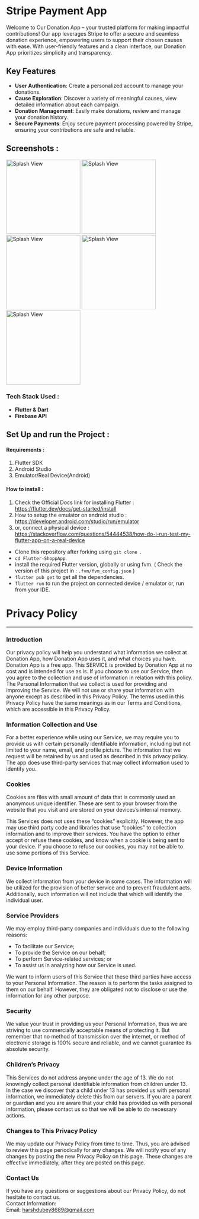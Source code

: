 # Stripe Payment App

Welcome to Our Donation App – your trusted platform for making impactful contributions! Our app leverages Stripe to offer a secure and seamless donation experience, empowering users to support their chosen causes with ease. With user-friendly features and a clean interface, our Donation App prioritizes simplicity and transparency.

## Key Features
- **User Authentication**: Create a personalized account to manage your donations.
- **Cause Exploration**: Discover a variety of meaningful causes, view detailed information about each campaign.
- **Donation Management**: Easily make donations, review and manage your donation history.
- **Secure Payments**: Enjoy secure payment processing powered by Stripe, ensuring your contributions are safe and reliable.

## Screenshots :

<p>
<img src="https://github.com/Harshdubey5/Stripe-Payment-integrated-app/assets/121623727/389d062c-94fb-4844-bbed-aac34bab2b62" alt="Splash View" width="200">
<img src="https://github.com/Harshdubey5/Stripe-Payment-integrated-app/assets/121623727/40d83cc6-cc8c-46f5-abd5-85d11e24f46c" alt="Splash View" width="200">
<img src="https://github.com/Harshdubey5/Stripe-Payment-integrated-app/assets/121623727/6973c5a4-6a3a-406c-8b4d-9f7a54627120" alt="Splash View" width="200">
<img src="https://github.com/Harshdubey5/Stripe-Payment-integrated-app/assets/121623727/45aa006a-e2d4-4481-be79-8358e1d5fdfa" alt="Splash View" width="200">
<img src="https://github.com/Harshdubey5/Stripe-Payment-integrated-app/assets/121623727/d7b8f9f8-2746-4d71-96e6-38a1ede6149a" alt="Splash View" width="200">
</p>



### Tech Stack Used : 

- **Flutter & Dart**
- **Firebase API**


## Set Up and run the Project :

#### Requirements : 
 1. Flutter SDK
 2. Android Studio 
 3. Emulator/Real Device(Android)


#### How to install : 

1. Check the Official Docs link for installing Flutter : https://flutter.dev/docs/get-started/install 
2. How to setup the emulator on android studio : https://developer.android.com/studio/run/emulator 
3. or, connect a physical device : https://stackoverflow.com/questions/54444538/how-do-i-run-test-my-flutter-app-on-a-real-device

- Clone this repository after forking using `git clone `.
- `cd Flutter-ShoppApp`.
- install the required Flutter version, globally or using fvm. ( Check the version of this project in : `.fvm/fvm_config.json` )
- `flutter pub get` to get all the dependencies.
- `flutter run` to run the project on connected device / emulator or, run from your IDE.


# Privacy Policy  
----------------

### Introduction  
Our privacy policy will help you understand what information we collect at Donation App, how Donation App uses it, and what choices you have.
Donation App is a free app. This SERVICE is provided by Donation App at no cost and is intended for use as is.
If you choose to use our Service, then you agree to the collection and use of information in relation with this policy. The Personal Information that we collect is used for providing and improving the Service. We will not use or share your information with anyone except as described in this Privacy Policy.
The terms used in this Privacy Policy have the same meanings as in our Terms and Conditions, which are accessible in this Privacy Policy.

### Information Collection and Use  
For a better experience while using our Service, we may require you to provide us with certain personally identifiable information, including but not limited to your name, email, and profile picture. The information that we request will be retained by us and used as described in this privacy policy.
The app does use third-party services that may collect information used to identify you.

### Cookies  
Cookies are files with small amount of data that is commonly used an anonymous unique identifier. These are sent to your browser from the website that you visit and are stored on your devices’s internal memory.  

This Services does not uses these “cookies” explicitly. However, the app may use third party code and libraries that use “cookies” to collection information and to improve their services. You have the option  to either accept or refuse these cookies, and know when a cookie is being sent to your device. If you choose to refuse our cookies, you may not be able to use some portions of this Service.  

### Device Information  
We collect information from your device in some cases. The information will be utilized for the provision of better service and to prevent fraudulent acts. Additionally, such information will not include that which will identify the individual user.  

### Service Providers  
We may employ third-party companies and individuals due to the following reasons:  
* To facilitate our Service;
* To provide the Service on our behalf;
* To perform Service-related services; or
* To assist us in analyzing how our Service is used.  

We want to inform users of this Service that these third parties have access to your Personal Information. The reason is to perform the tasks assigned to them on our behalf. However, they are obligated not to disclose or use the information for any other purpose.  

### Security  
We value your trust in providing us your Personal Information, thus we are striving to use commercially acceptable means of protecting it. But remember that no method of transmission over  the internet, or method of electronic storage is 100% secure and reliable, and we cannot guarantee its absolute security.  

### Children’s Privacy  
This Services do not address anyone under the age of 13. We do not knowingly collect personal identifiable information from children under 13. In the case we discover that a child under 13 has provided us with personal information, we immediately delete this from our servers. If you  are  a  parent  or  guardian and you are aware that your child has provided us with personal information, please contact us so that we will be able to do necessary actions.  

### Changes to This Privacy Policy  
We may update our Privacy Policy from time to time. Thus, you are advised to review this page periodically for any changes. We will notify you of any changes by posting the new Privacy Policy on this page. These changes are effective immediately, after they are posted on this page.  

### Contact Us  
If you have any questions or suggestions about our Privacy Policy, do not hesitate to contact us.  
Contact Information:  
Email: harshdubey8689@gmail.com


